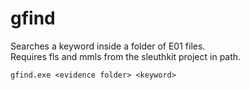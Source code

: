 # gfind
Searches a keyword inside a folder of E01 files.  
Requires fls and mmls from the sleuthkit project in path.  
```
gfind.exe <evidence folder> <keyword>
```
